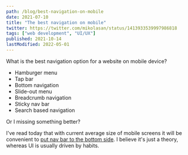 ```yaml
---
path: /blog/best-navigation-on-mobile
date: 2021-07-10
title: "The best navigation on mobile"
twitter: https://twitter.com/mikolasan/status/1413933539997986818
tags: ["web development", "UI/UX"]
published: 2021-10-14
lastModified: 2022-05-01
---
```


What is the best navigation option for a website on mobile device? 

- Hamburger menu
- Tap bar
- Bottom navigation
- Slide-out menu
- Breadcrumb navigation
- Sticky nav bar
- Search based navigation

Or I missing something better?

I've read today that with current average size of mobile screens it will be convenient to [put nav bar to the bottom side](https://www.smashingmagazine.com/2019/08/bottom-navigation-pattern-mobile-web-pages/). I believe it's just a theory, whereas UI is usually driven by habits.